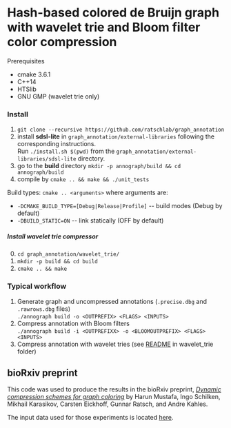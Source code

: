# Hash-based colored de Bruijn graph with wavelet trie and Bloom filter color compression


Prerequisites

- cmake 3.6.1
- C++14
- HTSlib
- GNU GMP (wavelet trie only)

### Install

1. `git clone --recursive https://github.com/ratschlab/graph_annotation`
2. install **sdsl-lite** in `graph_annotation/external-libraries` following the corresponding instructions.  
Run `./install.sh $(pwd)` from the `graph_annotation/external-libraries/sdsl-lite` directory.
3. go to the **build** directory `mkdir -p annograph/build && cd annograph/build`
4. compile by `cmake .. && make && ./unit_tests`

Build types: `cmake .. <arguments>` where arguments are:

- `-DCMAKE_BUILD_TYPE=[Debug|Release|Profile]` -- build modes (Debug by default)
- `-DBUILD_STATIC=ON` -- link statically (OFF by default)

##### Install wavelet trie compressor

0. `cd graph_annotation/wavelet_trie/`
1. `mkdir -p build && cd build`
2. `cmake .. && make`

### Typical workflow

1. Generate graph and uncompressed annotations (`.precise.dbg` and `.rawrows.dbg` files)  
`./annograph build -o <OUTPREFIX> <FLAGS> <INPUTS>`
2. Compress annotation with Bloom filters  
`./annograph build -i <OUTPREFIXX> -o <BLOOMOUTPREFIX> <FLAGS> <INPUTS>`
3. Compress annotation with wavelet tries (see [README](./wavelet_trie/README.md) in wavelet_trie folder)

## bioRxiv preprint

This code was used to produce the results in the bioRxiv preprint, _[Dynamic compression schemes for graph coloring](https://www.biorxiv.org/content/early/2018/03/17/239806)_ by Harun Mustafa, Ingo Schilken, Mikhail Karasikov, Carsten Eickhoff, Gunnar Ratsch, and Andre Kahles. 

The input data used for those experiments is located [here](https://public.bmi.inf.ethz.ch/projects/2018/graph-anno/).
